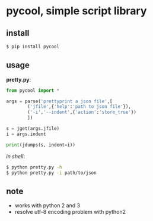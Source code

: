 # pycool, simple script library

## install

```sh
$ pip install pycool
```

## usage

**pretty.py**:
```python
from pycool import *

args = parse('prettyprint a json file',[
        ('jfile',{'help':'path to json file'}),
        ('-i','--indent',{'action':'store_true'})
        ])

s = jget(args.jfile)
i = args.indent

print(jdumps(s, indent=i))
```

*in shell*:
```sh
$ python pretty.py -h
$ python pretty.py -i path/to/json
```

## note

- works with python 2 and 3
- resolve utf-8 encoding problem with python2
